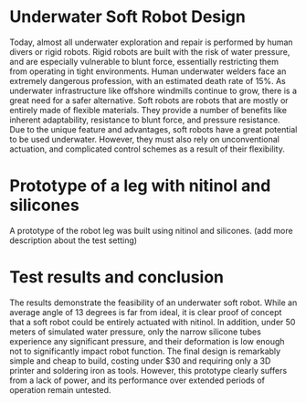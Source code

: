 # Underwater Soft Robot Design
Today, almost all underwater exploration
and repair is performed by human divers
or rigid robots. Rigid robots are built with
the risk of water pressure, and are
especially vulnerable to blunt force,
essentially restricting them from operating
in tight environments. Human underwater
welders face an extremely dangerous
profession, with an estimated death rate of
15%. As underwater infrastructure like
offshore windmills continue to grow, there
is a great need for a safer alternative.
Soft robots are robots that are mostly or
entirely made of flexible materials. They
provide a number of benefits like inherent
adaptability, resistance to blunt force, and
pressure resistance. Due to the unique
feature and advantages, soft robots have a
great potential to be used underwater.
However, they must also rely on
unconventional actuation, and complicated
control schemes as a result of their
flexibility.

# Prototype of a leg with nitinol and silicones 
A prototype of the robot leg was built using nitinol 
and silicones. (add more description about the test setting)
# Test results and conclusion
The results demonstrate the feasibility of
an underwater soft robot. While an
average angle of 13 degrees is far from
ideal, it is clear proof of concept that a soft
robot could be entirely actuated with
nitinol. In addition, under 50 meters of
simulated water pressure, only the narrow
silicone tubes experience any significant
pressure, and their deformation is low
enough not to significantly impact robot
function. The final design is remarkably
simple and cheap to build, costing under
$30 and requiring only a 3D printer and
soldering iron as tools. However, this
prototype clearly suffers from a lack of
power, and its performance over extended
periods of operation remain untested.
